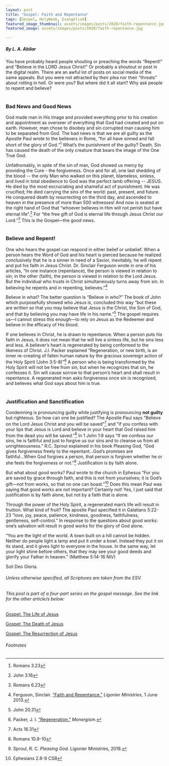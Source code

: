 ```yaml
---
layout: post
title: "Gospel: Faith and Repentance"
tags: [Gospel, HolyWeek, Evangelism]
featured_image_thumbnail: assets/images/posts/2020/faith-repentance.jpg
featured_image: assets/images/posts/2020/faith-repentance.jpg

---
```


##### By L. A. Abilar

You have probably heard people shouting or preaching the words “Repent!” and “Believe in the LORD Jesus Christ!” Or probably a shoutout or post in the digital realm. There are an awful lot of posts on social media of the same appeals. But you were not attracted by their plea nor their “threats” about rotting in hell. Or were you? But where did it all start? Why ask people to repent and believe?<br><br>

<!--more-->

### Bad News and Good News

God made man in His Image and provided everything prior to his creation and appointment as overseer of everything that God had created and put on earth. However, man chose to disobey and sin corrupted man causing him to be separated from God. The bad news is that we are all guilty as the Apostle Paul wrote to the believers in Rome, “for all have sinned and fall short of the glory of God.“[^1] What’s the punishment of the guilty? Death. Sin has caused the death of the only creature that bears the image of the One True God.

Unfathomably, in spite of the sin of man, God showed us mercy by providing the Cure - the forgiveness. Once and for all, one last shedding of the blood -- the only Man who walked on this planet, blameless, sinless, and lived in total obedience to God was the perfect lamb offering -- JESUS. He died by the most excruciating and shameful act of punishment. He was crucified; He died carrying the sins of the world: past, present, and future. He conquered death by resurrecting on the third day, and ascended to heaven in the presence of more than 500 witnesses! And now is seated at the right hand of God that “whoever believes in Him will not perish but have eternal life”.[^2] For “the free gift of God is eternal life through Jesus Christ our Lord.”[^3] This is the Gospel—the good news.<br><br>


### Believe and Repent!

One who hears the gospel can respond in either belief or unbelief. When a person hears the Word of God and his heart is pierced because he realized conclusively that he is a sinner in need of a Savior, inevitably, he will repent and put his faith in Jesus Christ. Dr. Sinclair Ferguson wrote in one of his articles, “In one instance (repentance), the person is viewed in relation to sin; in the other (faith), the person is viewed in relation to the Lord Jesus. But the individual who trusts in Christ simultaneously turns away from sin. In believing he repents and in repenting, believes.”[^4]

Believe in what? The better question is “Believe in who?” The book of John which purposefully showed who Jesus is, concluded this way “but these are written so that you may believe that Jesus is the Christ, the Son of God, and that by believing you may have life in his name.”[^5] The gospel requires us—I cannot stress this enough—to rely on Jesus as the Redeemer and believe in the efficacy of His blood.

If one believes in Christ, he is drawn to repentance. When a person puts his faith in Jesus, it does not mean that he will live a sinless life, but he sins less and less. A believer’s heart is regenerated by being conformed to the likeness of Christ. J.I. Packer explained “Regeneration, or new birth, is an inner re-creating of fallen human nature by the gracious sovereign action of the Holy Spirit (John 3:5-8)”[^6] A person who is being transformed by the Holy Spirit will not be free from sin, but when he recognizes that sin, he confesses it. Sin will cause sorrow to that person’s heart and shall result in repentance. A regenerated man asks forgiveness once sin is recognized, and believes what God says about him is true.<br><br>


### Justification and Sanctification

Condemning is pronouncing guilty while justifying is pronouncing **not guilty** but righteous. So how can one be justified? The Apostle Paul says "Believe on the Lord Jesus Christ and you will be saved"[^7] and "if you confess with your lips that Jesus is Lord and believe in your heart that God raised him from the dead you will be saved."[^8] In 1 John 1:9 says “If we confess our sins, he is faithful and just to forgive us our sins and to cleanse us from all unrighteousness.” R.C. Sproul explained in his book Pleasing God, “God gives forgiveness freely to the repentant...God’s promises are faithful...When God forgives a person, that person is forgiven whether he or she feels the forgiveness or not.”[^9] Justification is by faith alone.

But what about good works? Paul wrote to the church in Ephesus “For you are saved by grace through faith, and this is not from yourselves; it is God’s gift—not from works, so that no one can boast.”[^10] Does this mean Paul was saying that good works are not important? Certainly not! Yes, I just said that justification is by faith alone, but not by a faith that is alone.

Through the power of the Holy Spirit, a regenerated man’s life will result in fruition. What kind of fruit? The apostle Paul specified it in Galatians 5:22-23 “love, joy, peace, patience, kindness, goodness, faithfulness, gentleness, self-control.” In response to the questions about good works: one’s salvation will result in good works for the glory of God alone.

“You are the light of the world. A town built on a hill cannot be hidden. Neither do people light a lamp and put it under a bowl. Instead they put it on its stand, and it gives light to everyone in the house. In the same way, let your light shine before others, that they may see your good deeds and glorify your Father in heaven.” (Matthew 5:14-16 NIV)

Soli Deo Gloria.




###### Unless otherwise specified, all Scriptures are taken from the ESV.

###### This post is part of a four-part series on the gospel message. See the link for the other article/s below:

[Gospel: The Life of Jesus](/life-of-jesus)

[Gospel: The Death of Jesus](/death-of-jesus)

[Gospel: The Resurrection of Jesus](/resurrection-of-jesus)

###### Footnotes

[^1]: Romans 3.23
[^2]: John 3.16
[^3]: Romans 6.23
[^4]: Ferguson, Sinclair. [“Faith and Repentance.”](www.ligonier.org/learn/articles/faith-and-repentance/) *Ligonier Ministries*, 1 June 2013.
[^5]: John 20.31
[^6]: Packer, J. I. [“Regeneration.”](www.monergism.com/thethreshold/articles/onsite/packer_regen.html) *Monergism*.
[^7]: Acts 16.31
[^8]: Romans 10.9-10
[^9]: Sproul, R. C. *Pleasing God*. Ligonier Ministries, 2018.
[^10]: Ephesians 2.8-9 CSB

